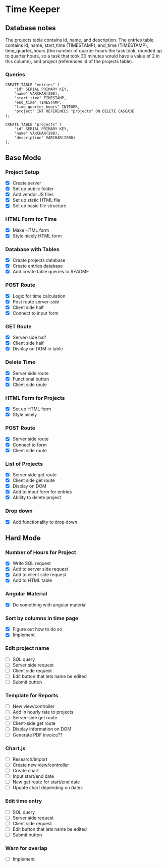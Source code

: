 # Time Keeper

## Database notes
The projects table contains id, name, and description. The entries table contains id, name, start_time (TIMESTAMP), end_time (TIMESTAMP), time_quarter_hours (the number of quarter hours the task took, rounded up to quarter hours, so a task that took 30 minutes would have a value of 2 in this column), and project (references id of the projects table). 

### Queries
```
CREATE TABLE "entries" (
	"id" SERIAL PRIMARY KEY,
	"name" VARCHAR(200),
	"start_time" TIMESTAMP,
	"end_time" TIMESTAMP,
	"time_quarter_hours" INTEGER,
	"project" INT REFERENCES "projects" ON DELETE CASCADE
);

CREATE TABLE "projects" (
	"id" SERIAL PRIMARY KEY,
	"name" VARCHAR(200),
	"description" VARCHAR(2000)
);
```

## Base Mode

### Project Setup
- [x] Create server
- [x] Set up public folder
- [x] Add vendor JS files
- [x] Set up static HTML file
- [x] Set up basic file structure

### HTML Form for Time
- [x] Make HTML form
- [x] Style nicely HTML form

### Database with Tables
- [x] Create projects database
- [x] Create entries database
- [x] Add create table queries to README

### POST Route
- [x] Logic for time calculation
- [x] Post route server-side
- [x] Client side half
- [x] Connect to input form

### GET Route
- [x] Server-side half
- [x] Client side half
- [x] Display on DOM in table

### Delete Time
- [x] Server side route
- [x] Functional button
- [x] Client side route

### HTML Form for Projects
- [x] Set up HTML form
- [x] Style nicely

### POST Route
- [x] Server side route
- [x] Connect to form
- [x] Client side route

### List of Projects
- [x] Server side get route
- [x] Client side get route
- [x] Display on DOM
- [x] Add to input form for entries
- [x] Ability to delete project

### Drop down
- [x] Add functionality to drop down

## Hard Mode

### Number of Hours for Project
- [x] Write SQL request
- [x] Add to server side request
- [x] Add to client side request
- [x] Add to HTML table

### Angular Material
- [x] Do something with angular material

### Sort by columns in time page
- [x] Figure out how to do so
- [x] Implement

### Edit project name
- [ ] SQL query
- [ ] Server side request
- [ ] Client side request
- [ ] Edit button that lets name be edited
- [ ] Submit button

### Template for Reports
- [ ] New view/controller
- [ ] Add in hourly rate to projects
- [ ] Server-side get route
- [ ] Client-side get route
- [ ] Display information on DOM
- [ ] Generate PDF invoice??

### Chart.js
- [ ] Research/import
- [ ] Create new view/controller
- [ ] Create chart
- [ ] Input start/end date
- [ ] New get route for start/end date
- [ ] Update chart depending on dates

### Edit time entry
- [ ] SQL query
- [ ] Server side request
- [ ] Client side request
- [ ] Edit button that lets name be edited
- [ ] Submit button

### Warn for overlap
- [ ] Implement
